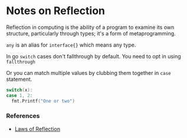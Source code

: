 # Notes on Reflection

Reflection in computing is the ability of a program to examine its own structure, particularly through types; it's a form of metaprogramming.

`any` is an alias for `interface{}` which means any type.

In go `switch` cases don't fallthrough by default. You need to opt in using `fallthrough`

Or you can match multiple values by clubbing them together in `case` statement.

```go
switch(x):
case 1, 2:
  fmt.Printf("One or two")
```

### References

- [Laws of Reflection](https://blog.golang.org/laws-of-reflection)

